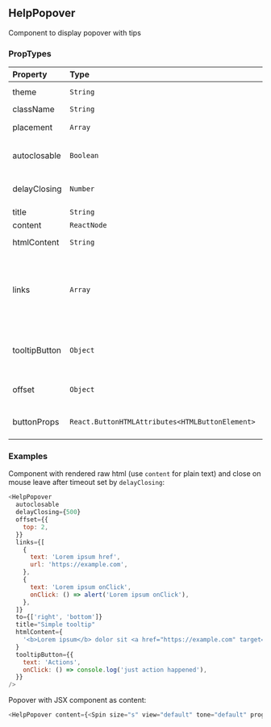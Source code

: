 ## HelpPopover

Component to display popover with tips

### PropTypes

| Property      | Type                                            | Required | Values            | Default             | Description                                                                                                                                      |
| :------------ | :---------------------------------------------- | :------- | :---------------- | :------------------ | :----------------------------------------------------------------------------------------------------------------------------------------------- |
| theme         | `String`                                        |          | `info`, `special` | `info`              | Appearance                                                                                                                                       |
| className     | `String`                                        |          |                   |                     | Control class name                                                                                                                               |
| placement     | `Array`                                         |          |                   | [`right`, `bottom`] | Allowed popover positions                                                                                                                        |
| autoclosable  | `Boolean`                                       |          |                   | `true`              | Close popover when pointer is outside of control                                                                                                 |
| delayClosing  | `Number`                                        |          |                   | `300`               | Timeout before closing popover (see `autoclosable`)                                                                                              |
| title         | `String`                                        |          |                   |                     | Popover title                                                                                                                                    |
| content       | `ReactNode`                                     |          |                   |                     | Popover content                                                                                                                                  |
| htmlContent   | `String`                                        |          |                   |                     | Render HTML via `dangerouslySetInnerHTML`                                                                                                        |
| links         | `Array`                                         |          |                   | []                  | Links below content, could be <br/> `{ text: 'Link 1', href: 'https://example.com'}` or <br/> `{ text: 'Link 2', onClick: () => onLinkClick() }` |
| tooltipButton | `Object`                                        |          |                   |                     | Render button with this value <br/> `{ text: 'Button', onClick: () => onClick() }`                                                               |
| offset        | `Object`                                        |          |                   | `{ left: 4 }`       | Control popup toggle position offset <br/> `{ top: 0, left: 0 }`                                                                                 |
| buttonProps   | `React.ButtonHTMLAttributes<HTMLButtonElement>` |          |                   |                     | Set attributes to the underlying button element                                                                                                  |

### Examples

Component with rendered raw html (use `content` for plain text) and close on mouse leave after timeout set by `delayClosing`:

```js
<HelpPopover
  autoclosable
  delayClosing={500}
  offset={{
    top: 2,
  }}
  links={[
    {
      text: 'Lorem ipsum href',
      url: 'https://example.com',
    },
    {
      text: 'Lorem ipsum onClick',
      onClick: () => alert('Lorem ipsum onClick'),
    },
  ]}
  to={['right', 'bottom']}
  title="Simple tooltip"
  htmlContent={
    '<b>Lorem ipsum</b> dolor sit <a href="https://example.com" target="_blank">amet</a>, at scelerisque suspendisse'
  }
  tooltipButton={{
    text: 'Actions',
    onClick: () => console.log('just action happened'),
  }}
/>
```

Popover with JSX component as content:

```js
<HelpPopover content={<Spin size="s" view="default" tone="default" progress />} />
```
